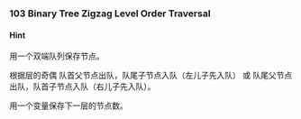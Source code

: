 ### 103 Binary Tree Zigzag Level Order Traversal

#### Hint

用一个双端队列保存节点。

根据层的奇偶 队首父节点出队，队尾子节点入队（左儿子先入队） 或 队尾父节点出队，队首子节点入队（右儿子先入队）。

用一个变量保存下一层的节点数。

